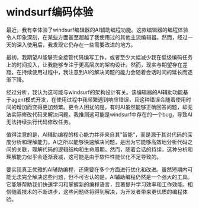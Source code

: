 # windsurf编码体验


最近，我有幸体验了windsurf编辑器的AI辅助编程功能。这款编辑器的编程体验令人印象深刻，在某些方面甚至超越了我使用过的其他主流编辑器。然而，经过一天的深入使用后，我发现它仍存在一些需要改进的地方。

最初，我期望AI能够完全接管代码编写工作，或者至少大幅减少我在低级编码任务上的时间投入，让我能够专注于更高层次的架构设计。然而，现实与期望存在差距。在持续使用过程中，我注意到AI的解决问题的能力会随着会话时间的延长而逐渐下降。

经过分析，我认为这可能与windsurf的架构设计有关。该编辑器的AI辅助功能基于agent模式开发，在使用过程中我频繁遇到响应错误，且这种错误会随着使用时间的增加而变得更加频繁。更令人困扰的是，有时AI虽然能够正确回答问题，却无法实际修改代码来解决问题。我推测这可能是windsurf中存在的一个bug，导致AI无法持续执行代码修改任务。

值得注意的是，AI辅助编程的核心能力并非来自其"智能"，而是源于其对代码的深度分析和理解能力。AI之所以能够快速解决问题，是因为它能够高效地分析代码之间的关联，理解代码的逻辑结构和生命周期。然而，随着会话的持续，这种分析和理解能力似乎会逐渐衰减，这可能是由于软件性能优化不足导致的。

要实现真正优雅的AI辅助编程，还需要在多个方面进行优化和改进。虽然短期内可能无法完全解决这些问题，但不可否认的是，AI辅助编程仍然是一个强大的工具。它能够帮助我们快速学习和掌握新的编程语言，显著提升学习效率和工作效能。相信随着技术的不断进步，这些问题终将得到解决，为开发者带来更优质的编程体验。

